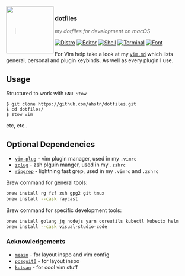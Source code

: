<img src="http://i.imgur.com/9PHYl04.png" align="left" width="128px" height="128px"/>

### **dotfiles**
> *my dotfiles for development on macOS*

[![Distro](https://img.shields.io/badge/Distro-macOS-blue.svg)](https://apple.com/)
[![Editor](https://img.shields.io/badge/Editor-neovim-brightgreen.svg)](https://github.com/neovim/neovim)
[![Shell](https://img.shields.io/badge/Shell-zsh-yellow.svg)](https://github.com/zplug/zplug)
[![Terminal](https://img.shields.io/badge/Terminal-iTerm2-orange.svg)](https://iterm2.com/)
[![Font](https://img.shields.io/badge/Font-Hack-lightgrey.svg)](https://sourcefoundry.org/hack/)

For Vim help take a look at my [`vim.md`] which lists general, personal
and plugin keybinds. As well as every plugin I use.

## Usage
Structured to work with `GNU Stow`
```
$ git clone https://github.com/ahstn/dotfiles.git
$ cd dotfiles/
$ stow vim
```
etc, etc..

## Optional Dependencies
- [`vim-plug`] - vim plugin manager, used in my `.vimrc`
- [`zplug`] - zsh plguin manger, used in my `.zshrc`
- [`ripgrep`] - lightning fast grep, used in my `.vimrc` and `.zshrc`


Brew command for general tools:
```bash
brew install rg fzf zsh gpg2 git tmux
brew install --cask raycast
```

Brew command for specific development tools:
```bash
brew install golang jq nodejs yarn coreutils kubectl kubectx helm 
brew install --cask visual-studio-code
```

### Acknowledgements
- [`meain`] - for layout inspo and vim config
- [`posquit0`] - for layout inspo
- [`kutsan`] - for cool vim stuff

[`vim.md`]: vim.md
[`vim-plug`]: https://github.com/junegunn/vim-plug
[`zplug`]: https://github.com/zplug/zplug
[`ripgrep`]: https://github.com/BurntSushi/ripgrep
[`meain`]: https://github.com/meain/dotfiles
[`posquit0`]: https://github.com/posquit0/dotfiles
[`kutsan`]: https://github.com/kutsan/dotfiles
